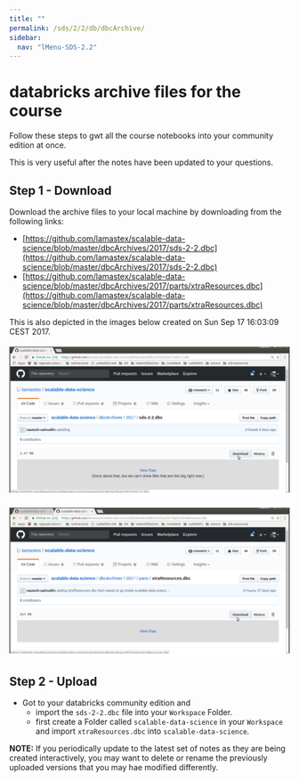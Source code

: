 ```yaml
---
title: ""
permalink: /sds/2/2/db/dbcArchive/
sidebar:
  nav: "lMenu-SDS-2.2"
---
```


# databricks archive files for the course

Follow these steps to gwt all the course notebooks into your community edition at once.

This is very useful after the notes have been updated to your questions.

## Step 1 - Download
Download the archive files to your local machine by downloading from the following links:

* [https://github.com/lamastex/scalable-data-science/blob/master/dbcArchives/2017/sds-2-2.dbc](https://github.com/lamastex/scalable-data-science/blob/master/dbcArchives/2017/sds-2-2.dbc)
* [https://github.com/lamastex/scalable-data-science/blob/master/dbcArchives/2017/parts/xtraResources.dbc](https://github.com/lamastex/scalable-data-science/blob/master/dbcArchives/2017/parts/xtraResources.dbc)

This is also depicted in the images below created on Sun Sep 17 16:03:09 CEST 2017.


![sds](images/dbcArchive-sds-2-2_Download.png)

![sds](images/dbcArchive-sds-2-2-xtraResources.png)

## Step 2 - Upload

* Got to your databricks community edition and 
   * import the `sds-2-2.dbc` file into your `Workspace` Folder.
   * first create a Folder called `scalable-data-science` in your `Workspace` and import `xtraResources.dbc` into `scalable-data-science`.

**NOTE:** If you periodically update to the latest set of notes as they are being created interactively, you may want to delete or rename the previously uploaded versions that you may hae modified differently.
